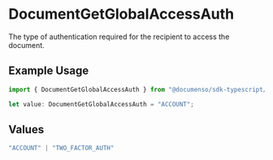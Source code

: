 # DocumentGetGlobalAccessAuth

The type of authentication required for the recipient to access the document.

## Example Usage

```typescript
import { DocumentGetGlobalAccessAuth } from "@documenso/sdk-typescript/models/operations";

let value: DocumentGetGlobalAccessAuth = "ACCOUNT";
```

## Values

```typescript
"ACCOUNT" | "TWO_FACTOR_AUTH"
```